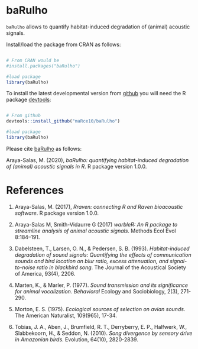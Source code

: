 # baRulho


`baRulho` allows to quantify habitat-induced degradation of (animal) acoustic signals.

Install/load the package from CRAN as follows:

```r

# From CRAN would be
#install.packages("baRulho")

#load package
library(baRulho)

```

To install the latest developmental version from [github](http://github.com/) you will need the R package [devtools](https://cran.r-project.org/package=devtools):

```r

# From github
devtools::install_github("maRce10/baRulho")

#load package
library(baRulho)

```

Please cite [baRulho](https://marce10.github.io/baRulho/) as follows:

Araya-Salas, M. (2020), *baRulho: quantifying habitat-induced degradation of (animal) acoustic signals in R*. R package version 1.0.0.

# References

1. Araya-Salas, M. (2017), *Rraven: connecting R and Raven bioacoustic software*. R package version 1.0.0.

1. Araya-Salas M, Smith-Vidaurre G (2017) *warbleR: An R package to streamline analysis of animal acoustic signals*. Methods Ecol Evol 8:184–191.

1. Dabelsteen, T., Larsen, O. N., & Pedersen, S. B. (1993). *Habitat-induced degradation of sound signals: Quantifying the effects of communication sounds and bird location on blur ratio, excess attenuation, and signal-to-noise ratio in blackbird song*. The Journal of the Acoustical Society of America, 93(4), 2206.

1. Marten, K., & Marler, P. (1977). *Sound transmission and its significance for animal vocalization. Behavioral* Ecology and Sociobiology, 2(3), 271-290.

1. Morton, E. S. (1975). *Ecological sources of selection on avian sounds*. The American Naturalist, 109(965), 17-34.

1. Tobias, J. A., Aben, J., Brumfield, R. T., Derryberry, E. P., Halfwerk, W., Slabbekoorn, H., & Seddon, N. (2010). *Song divergence by sensory drive in Amazonian birds*. Evolution, 64(10), 2820-2839.
